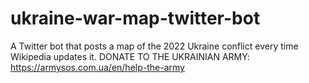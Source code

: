 # ukraine-war-map-twitter-bot
A Twitter bot that posts a map of the 2022 Ukraine conflict every time Wikipedia updates it. DONATE TO THE UKRAINIAN ARMY: https://armysos.com.ua/en/help-the-army
